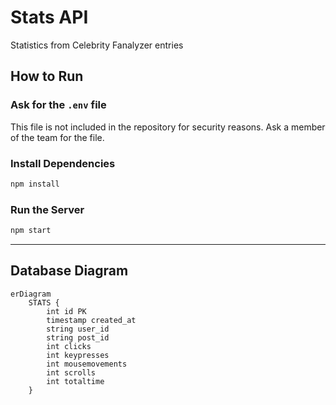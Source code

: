 # Stats API

Statistics from Celebrity Fanalyzer entries

## How to Run

### Ask for the `.env` file

This file is not included in the repository for security reasons.
Ask a member of the team for the file.

### Install Dependencies

```bash
npm install
```

### Run the Server

```bash
npm start
```

---

## Database Diagram

```mermaid
erDiagram
    STATS {
        int id PK
        timestamp created_at
        string user_id
        string post_id
        int clicks
        int keypresses
        int mousemovements
        int scrolls
        int totaltime
    }
```
